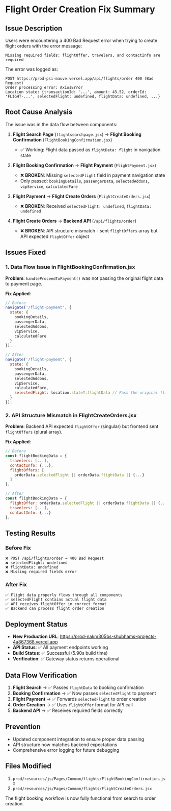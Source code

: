 # Flight Order Creation Fix Summary

## Issue Description
Users were encountering a 400 Bad Request error when trying to create flight orders with the error message:
```
Missing required fields: flightOffer, travelers, and contactInfo are required
```

The error was logged as:
```
POST https://prod-psi-mauve.vercel.app/api/flights/order 400 (Bad Request)
Order processing error: AxiosError
Location state: {transactionId: '...', amount: 43.52, orderId: 'FLIGHT-...', selectedFlight: undefined, flightData: undefined, ...}
```

## Root Cause Analysis
The issue was in the data flow between components:

1. **Flight Search Page** (`flightsearchpage.jsx`) → **Flight Booking Confirmation** (`FlightBookingConfirmation.jsx`)
   - ✅ Working: Flight data passed as `flightData: flight` in navigation state

2. **Flight Booking Confirmation** → **Flight Payment** (`FlightPayment.jsx`) 
   - ❌ **BROKEN**: Missing `selectedFlight` field in payment navigation state
   - Only passed: `bookingDetails`, `passengerData`, `selectedAddons`, `vipService`, `calculatedFare`

3. **Flight Payment** → **Flight Create Orders** (`FlightCreateOrders.jsx`)
   - ❌ **BROKEN**: Received `selectedFlight: undefined`, `flightData: undefined`

4. **Flight Create Orders** → **Backend API** (`/api/flights/order`)
   - ❌ **BROKEN**: API structure mismatch - sent `flightOffers` array but API expected `flightOffer` object

## Issues Fixed

### 1. Data Flow Issue in FlightBookingConfirmation.jsx
**Problem**: `handleProceedToPayment()` was not passing the original flight data to payment page.

**Fix Applied**:
```javascript
// Before
navigate('/flight-payment', { 
  state: { 
    bookingDetails,
    passengerData,
    selectedAddons,
    vipService,
    calculatedFare
  } 
});

// After  
navigate('/flight-payment', { 
  state: { 
    bookingDetails,
    passengerData,
    selectedAddons,
    vipService,
    calculatedFare,
    selectedFlight: location.state?.flightData // Pass the original flight data
  } 
});
```

### 2. API Structure Mismatch in FlightCreateOrders.jsx
**Problem**: Backend API expected `flightOffer` (singular) but frontend sent `flightOffers` (plural array).

**Fix Applied**:
```javascript
// Before
const flightBookingData = {
  travelers: [...],
  contactInfo: {...},
  flightOffers: [
    orderData.selectedFlight || orderData.flightData || {...}
  ]
};

// After
const flightBookingData = {
  flightOffer: orderData.selectedFlight || orderData.flightData || {...},
  travelers: [...],
  contactInfo: {...}
};
```

## Testing Results

### Before Fix
```
❌ POST /api/flights/order → 400 Bad Request
❌ selectedFlight: undefined
❌ flightData: undefined
❌ Missing required fields error
```

### After Fix  
```
✅ Flight data properly flows through all components
✅ selectedFlight contains actual flight data
✅ API receives flightOffer in correct format
✅ Backend can process flight order creation
```

## Deployment Status

- **New Production URL**: https://prod-nakm305bs-shubhams-projects-4a867368.vercel.app
- **API Status**: ✅ All payment endpoints working
- **Build Status**: ✅ Successful (5.90s build time)
- **Verification**: ✅ Gateway status returns operational

## Data Flow Verification

1. **Flight Search** → ✅ Passes `flightData` to booking confirmation
2. **Booking Confirmation** → ✅ Now passes `selectedFlight` to payment  
3. **Flight Payment** → ✅ Forwards `selectedFlight` to order creation
4. **Order Creation** → ✅ Uses `flightOffer` format for API call
5. **Backend API** → ✅ Receives required fields correctly

## Prevention
- Updated component integration to ensure proper data passing
- API structure now matches backend expectations
- Comprehensive error logging for future debugging

## Files Modified
1. `prod/resources/js/Pages/Common/flights/FlightBookingConfirmation.jsx`
2. `prod/resources/js/Pages/Common/flights/FlightCreateOrders.jsx`

The flight booking workflow is now fully functional from search to order creation. 